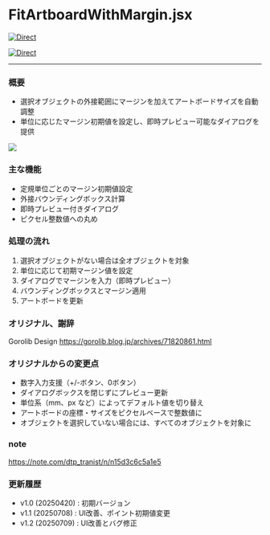 # FitArtboardWithMargin.jsx

[![Direct](https://img.shields.io/badge/Direct%20Link-FitArtboardWithMargin.jsx-ffcc00.svg)](https://github.com/swwwitch/illustrator-scripts/blob/master/jsx/artboard/FitArtboardWithMargin.jsx)

[![Direct](https://img.shields.io/badge/Back%20to%20home-All%20scripts-cccccc.svg)](https://github.com/swwwitch/illustrator-scripts/blob/master/README.md)

---

### 概要

- 選択オブジェクトの外接範囲にマージンを加えてアートボードサイズを自動調整
- 単位に応じたマージン初期値を設定し、即時プレビュー可能なダイアログを提供

![](https://www.dtp-transit.jp/images/ss-406-318-72-20250709-065622.png)

### 主な機能

- 定規単位ごとのマージン初期値設定
- 外接バウンディングボックス計算
- 即時プレビュー付きダイアログ
- ピクセル整数値への丸め

### 処理の流れ

1. 選択オブジェクトがない場合は全オブジェクトを対象
2. 単位に応じて初期マージン値を設定
3. ダイアログでマージンを入力（即時プレビュー）
4. バウンディングボックスとマージン適用
5. アートボードを更新

### オリジナル、謝辞

Gorolib Design
https://gorolib.blog.jp/archives/71820861.html

### オリジナルからの変更点

- 数字入力支援（+/-ボタン、0ボタン）
- ダイアログボックスを閉じずにプレビュー更新
- 単位系（mm、px など）によってデフォルト値を切り替え
- アートボードの座標・サイズをピクセルベースで整数値に
- オブジェクトを選択していない場合には、すべてのオブジェクトを対象に

### note

https://note.com/dtp_tranist/n/n15d3c6c5a1e5

### 更新履歴

- v1.0 (20250420) : 初期バージョン
- v1.1 (20250708) : UI改善、ポイント初期値変更
- v1.2 (20250709) : UI改善とバグ修正